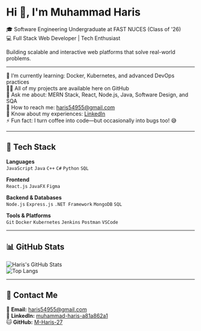 # Hi 👋, I'm Muhammad Haris

🎓 Software Engineering Undergraduate at FAST NUCES (Class of '26)  
💻 Full Stack Web Developer | Tech Enthusiast  

Building scalable and interactive web platforms that solve real-world problems.

---

🌱 I’m currently learning: Docker, Kubernetes, and advanced DevOps practices  
👨‍💻 All of my projects are available here on GitHub  
💬 Ask me about: MERN Stack, React, Node.js, Java, Software Design, and SQA  
📧 How to reach me: haris54955@gmail.com  
📄 Know about my experiences: [LinkedIn](https://linkedin.com/in/muhammad-haris-a81a862a1)  
⚡ Fun fact: I turn coffee into code—but occasionally into bugs too! 😅  

---

## 🚀 Tech Stack

**Languages**  
`JavaScript` `Java` `C++` `C#` `Python` `SQL`

**Frontend**  
`React.js` `JavaFX` `Figma`

**Backend & Databases**  
`Node.js` `Express.js` `.NET Framework` `MongoDB` `SQL`

**Tools & Platforms**  
`Git` `Docker` `Kubernetes` `Jenkins` `Postman` `VSCode`

---

## 📊 GitHub Stats

![Haris's GitHub Stats](https://github-readme-stats.vercel.app/api?username=M-Haris-27&show_icons=true&theme=radical)  
![Top Langs](https://github-readme-stats.vercel.app/api/top-langs/?username=M-Haris-27&layout=compact&theme=radical)

---

## 📢 Contact Me

📧 **Email:** haris54955@gmail.com  
🔗 **LinkedIn:** [muhammad-haris-a81a862a1](https://linkedin.com/in/muhammad-haris-a81a862a1)  
🐱 **GitHub:** [M-Haris-27](https://github.com/M-Haris-27)
